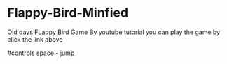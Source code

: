 # Flappy-Bird-Minfied
Old days FLappy Bird Game By youtube tutorial
you can play the game by click the link above


#controls
space - jump
